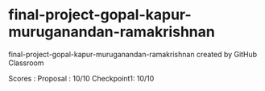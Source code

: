 # final-project-gopal-kapur-muruganandan-ramakrishnan
final-project-gopal-kapur-muruganandan-ramakrishnan created by GitHub Classroom


Scores :
Proposal : 10/10
Checkpoint1: 10/10
